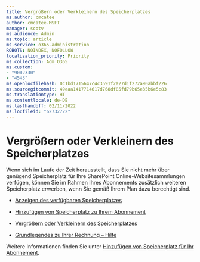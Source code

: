 ```yaml
---
title: Vergrößern oder Verkleinern des Speicherplatzes
ms.author: cmcatee
author: cmcatee-MSFT
manager: scotv
ms.audience: Admin
ms.topic: article
ms.service: o365-administration
ROBOTS: NOINDEX, NOFOLLOW
localization_priority: Priority
ms.collection: Adm_O365
ms.custom:
- "9002330"
- "4543"
ms.openlocfilehash: 0c1bd1715647c4c3591f2a27d1f272a90abbf226
ms.sourcegitcommit: 49eaa1417714617d768df85fd79b65e35b6e5c83
ms.translationtype: HT
ms.contentlocale: de-DE
ms.lasthandoff: 02/11/2022
ms.locfileid: "62732722"
---
```

# <a name="increase-or-decrease-storage"></a>Vergrößern oder Verkleinern des Speicherplatzes

Wenn sich im Laufe der Zeit herausstellt, dass Sie nicht mehr über genügend Speicherplatz für Ihre SharePoint Online-Websitesammlungen verfügen, können Sie im Rahmen Ihres Abonnements zusätzlich weiteren Speicherplatz erwerben, wenn Sie gemäß Ihrem Plan dazu berechtigt sind.  

- [Anzeigen des verfügbaren Speicherplatzes](https://docs.microsoft.com/microsoft-365/commerce/add-storage-space#view-available-storage) 

- [Hinzufügen von Speicherplatz zu Ihrem Abonnement](https://docs.microsoft.com/microsoft-365/commerce/add-storage-space#add-storage-to-your-subscription) 

- [Vergrößern oder Verkleinern des Speicherplatzes](https://docs.microsoft.com/microsoft-365/commerce/add-storage-space#increase-or-decrease-storage) 

- [Grundlegendes zu Ihrer Rechnung – Hilfe](https://docs.microsoft.com/microsoft-365/commerce/billing-and-payments/understand-your-invoice)

Weitere Informationen finden Sie unter [Hinzufügen von Speicherplatz für Ihr Abonnement](https://docs.microsoft.com/microsoft-365/commerce/add-storage-space). 
